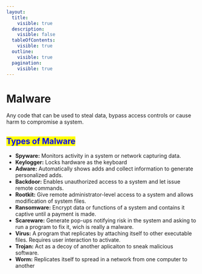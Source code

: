```yaml
---
layout:
  title:
    visible: true
  description:
    visible: false
  tableOfContents:
    visible: true
  outline:
    visible: true
  pagination:
    visible: true
---
```


# Malware

Any code that can be used to steal data, bypass access controls or cause harm to compromise a system.

## <mark style="color:blue;">Types of Malware</mark>

* **Spyware:** Monitors activity in a system or network capturing data.
* **Keylogger:** Locks hardware as the keyboard&#x20;
* **Adware:** Automatically shows adds and collect information to generate personalized adds.
* **Backdoor:** Enables unauthorized access to a system and let issue remote commands.
* **Rootkit:** Give remote administrator-level access to a system and allows modification of system files.
* **Ransomware:** Encrypt data or functions of a system and contains it captive until a payment is made.
* **Scareware:** Generate pop-ups notifying risk in the system and asking to run a program to fix it, wich is really a malware.
* **Virus:** A program that replicates by attaching itself to other executable files. Requires user interaction to activate.
* **Trojan:** Act as a decoy of another aplicaiton to sneak malicious software.
* **Worm:** Replicates itself to spread in a network from one computer to another

